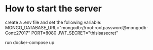 # How to start the server
create a .env file and set the following variable:
MONGO_DATABASE_URL="mongodb://root:rootpassword@mongodb-Cont:27017"
PORT=8080
JWT_SECRET="thisisasecret"

run docker-compose up

